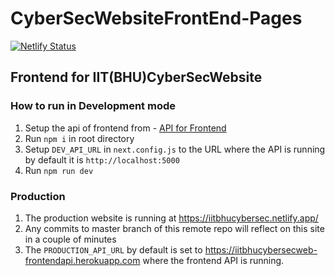 # CyberSecWebsiteFrontEnd-Pages
[![Netlify Status](https://api.netlify.com/api/v1/badges/2ffbd4fd-2ad7-4c27-b638-155a29b36d35/deploy-status)](https://app.netlify.com/sites/iitbhucybersec/deploys)

## Frontend for IIT(BHU)CyberSecWebsite
### How to run in Development mode 

1. Setup the api of frontend from - [API for Frontend](https://github.com/IIT-BHU-CyberSec/IIT-BHU-CyberSecWeb-FrontEnd-API#readme)
2. Run `npm i` in root directory
3. Setup `DEV_API_URL` in `next.config.js` to the URL where the API is running by default it is `http://localhost:5000`
4. Run `npm run dev`

### Production
1. The production website is running at https://iitbhucybersec.netlify.app/
2. Any commits to master branch of this remote repo will reflect on this site in a couple of minutes
3. The `PRODUCTION_API_URL` by default is set to https://iitbhucybersecweb-frontendapi.herokuapp.com where the frontend API is running.
